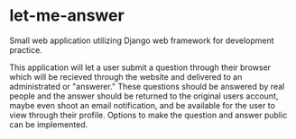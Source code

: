 # let-me-answer
Small web application utilizing Django web framework for development practice.

This application will let a user submit a question through their browser which will be recieved through the website and delivered to an administrated or "answerer." These questions should be answered by real people and the answer should be returned to the original users account, maybe even shoot an email notification, and be available for the user to view through their profile. Options to make the question and answer public can be implemented. 
